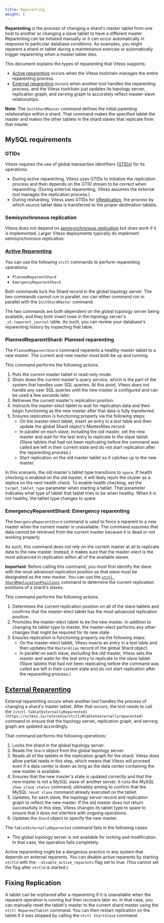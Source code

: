 ```yaml
---
title: Reparenting
weight: 5
---
```


**Reparenting** is the process of changing a shard's master tablet from one host to another or changing a slave tablet to have a different master. Reparenting can be initiated manually or it can occur automatically in response to particular database conditions. As examples, you might reparent a shard or tablet during a maintenance exercise or automatically trigger reparenting when a master tablet dies.

This document explains the types of reparenting that Vitess supports:

* [Active reparenting](../reparenting/#active-reparenting) occurs when the Vitess toolchain manages the entire reparenting process.
* [External reparenting](../reparenting/#external-reparenting) occurs when another tool handles the reparenting process, and the Vitess toolchain just updates its topology server, replication graph, and serving graph to accurately reflect master-slave relationships.

**Note:** The `InitShardMaster` command defines the initial parenting relationships within a shard. That command makes the specified tablet the master and makes the other tablets in the shard slaves that replicate from that master.

## MySQL requirements

### GTIDs

Vitess requires the use of global transaction identifiers ([GTIDs](https://dev.mysql.com/doc/refman/5.6/en/replication-gtids-concepts.html)) for its operations:

* During active reparenting, Vitess uses GTIDs to initialize the replication process and then depends on the GTID stream to be correct when reparenting. (During external reparenting, Vitess assumes the external tool manages the replication process.)
* During resharding, Vitess uses GTIDs for [VReplication](../../reference/vreplication), the process by which source tablet data is transferred to the proper destination tablets.

### Semisynchronous replication

Vitess does not depend on [semisynchronous replication](https://dev.mysql.com/doc/refman/5.6/en/replication-semisync.html) but does work if it is implemented. Larger Vitess deployments typically do implement semisynchronous replication.

### [Active Reparenting](#active-reparenting)

You can use the following `vtctl` commands to perform reparenting operations:

* `PlannedReparentShard`
* `EmergencyReparentShard`

Both commands lock the Shard record in the global topology server. The two commands cannot run in parallel, nor can either command run in parallel with the `InitShardMaster` command.

The two commands are both dependent on the global topology server being available, and they both insert rows in the topology server's `_vt.reparent_journal` table. As such, you can review your database's reparenting history by inspecting that table.

### PlannedReparentShard: Planned reparenting

The `PlannedReparentShard` command reparents a healthy master tablet to a new master. The current and new master must both be up and running.

This command performs the following actions:

1. Puts the current master tablet in read-only mode.
2. Shuts down the current master's query service, which is the part of the system that handles user SQL queries. At this point, Vitess does not handle any user SQL queries until the new master is configured and can be used a few seconds later.
3. Retrieves the current master's replication position.
4. Instructs the master-elect tablet to wait for replication data and then begin functioning as the new master after that data is fully transferred.
5. Ensures replication is functioning properly via the following steps:
    - On the master-elect tablet, insert an entry in a test table and then update the global Shard object's MasterAlias record.
    - In parallel on each slave, including the old master, set the new master and wait for the test entry to replicate to the slave tablet. (Slave tablets that had not been replicating before the command was called are left in their current state and do not start replication after the reparenting process.)
    - Start replication on the old master tablet so it catches up to the new master.

In this scenario, the old master's tablet type transitions to `spare`. If health checking is enabled on the old master, it will likely rejoin the cluster as a replica on the next health check. To enable health checking, set the `target_tablet_type` parameter when starting a tablet. That parameter indicates what type of tablet that tablet tries to be when healthy. When it is not healthy, the tablet type changes to spare.

### EmergencyReparentShard: Emergency reparenting

The `EmergencyReparentShard` command is used to force a reparent to a new master when the current master is unavailable. The command assumes that data cannot be retrieved from the current master because it is dead or not working properly.

As such, this command does not rely on the current master at all to replicate data to the new master. Instead, it makes sure that the master-elect is the most advanced in replication within all of the available slaves.

**Important**: Before calling this command, you must first identify the slave with the most advanced replication position as that slave must be designated as the new master. You can use the [`vtctl ShardReplicationPositions`](https://vitess.io/reference/vtctl/#shardreplicationpositions) command to determine the current replication positions of a shard's slaves.

This command performs the following actions:

1. Determines the current replication position on all of the slave tablets and confirms that the master-elect tablet has the most advanced replication position.
2. Promotes the master-elect tablet to be the new master. In addition to changing its tablet type to master, the master-elect performs any other changes that might be required for its new state.
3. Ensures replication is functioning properly via the following steps:
    - On the master-elect tablet, Vitess inserts an entry in a test table and then updates the `MasterAlias` record of the global Shard object.
    - In parallel on each slave, excluding the old master, Vitess sets the master and waits for the test entry to replicate to the slave tablet. (Slave tablets that had not been replicating before the command was called are left in their current state and do not start replication after the reparenting process.)

## [External Reparenting](#external-reparenting)

External reparenting occurs when another tool handles the process of changing a shard's master tablet. After that occurs, the tool needs to call the `[vtctl TabletExternallyReparented](https://vitess.io/reference/vtctl/#tabletexternallyreparented)` command to ensure that the topology server, replication graph, and serving graph are updated accordingly.

That command performs the following operations:

1. Locks the shard in the global topology server.
2. Reads the `Shard` object from the global topology server.
3. Reads all of the tablets in the replication graph for the shard. Vitess does allow partial reads in this step, which means that Vitess will proceed even if a data center is down as long as the data center containing the new master is available.
4. Ensures that the new master's state is updated correctly and that the new master is not a MySQL slave of another server. It runs the MySQL `show slave status` command, ultimately aiming to confirm that the MySQL `reset slave` command already executed on the tablet.
5. Updates, for each slave, the topology server record and replication graph to reflect the new master. If the old master does not return successfully in this step, Vitess changes its tablet type to spare to ensure that it does not interfere with ongoing operations.
6. Updates the `Shard` object to specify the new master.

The `TabletExternallyReparented` command fails in the following cases:

* The global topology server is not available for locking and modification. In that case, the operation fails completely.

Active reparenting might be a dangerous practice in any system that depends on external reparents. You can disable active reparents by starting `vtctld` with the `--disable_active_reparents` flag set to true. (You cannot set the flag after `vtctld` is started.)

## Fixing Replication

A tablet can be orphaned after a reparenting if it is unavailable when the reparent operation is running but then recovers later on. In that case, you can manually reset the tablet's master to the current shard master using the `vtctl ReparentTablet` command. You can then restart replication on the tablet if it was stopped by calling the `vtctl StartSlave` command.
